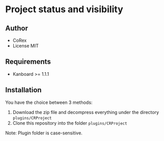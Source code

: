 Project status and visibility
=============================

Author
------
- CoRex
- License MIT

Requirements
------------
- Kanboard >= 1.1.1

Installation
------------
You have the choice between 3 methods:

1. Download the zip file and decompress everything under the directory `plugins/CRProject`
2. Clone this repository into the folder `plugins/CRProject`

Note: Plugin folder is case-sensitive.
